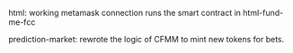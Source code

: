 html:
working metamask connection
runs the smart contract in html-fund-me-fcc

prediction-market:
rewrote the logic of CFMM to mint new tokens for bets.
